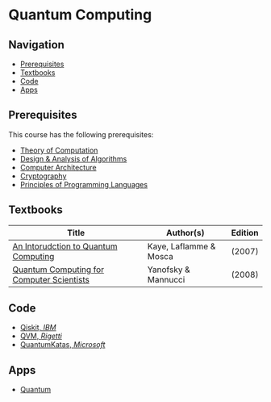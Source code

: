 # Quantum Computing 

## Navigation

*   [Prerequisites](#prerequisites)
*   [Textbooks](#textbooks)
*   [Code](#code)
*   [Apps](#apps)

## Prerequisites

This course has the following prerequisites:

*	[Theory of Computation](/courses/CSF222)
*	[Design & Analysis of Algorithms](/courses/CSF222)
*	[Computer Architecture](/courses/CSF222)
*	[Cryptography](/courses/CSF222)
*	[Principles of Programming Languages](/courses/CSF222)

## Textbooks

| Title | Author(s) | Edition |
| -------------|-------------|:-----:|
| [An Intorudction to Quantum Computing](https://drive.google.com/open?id=19VvmhdNaqKI40yOOV_0Xts99M3GvLK8m) | Kaye, Laflamme & Mosca | (2007) |
| [Quantum Computing for Computer Scientists](https://drive.google.com/open?id=1JuDLPdndv9ur-bD6TKZi91RiGXjytLvX) | Yanofsky & Mannucci | (2008) |

## Code

*   [Qiskit, *IBM*](https://github.com/Qiskit/qiskit-api-py)
*   [QVM, *Rigetti*](https://github.com/rigetti/qvm)
*   [QuantumKatas, *Microsoft*](https://github.com/microsoft/QuantumKatas)

## Apps

*   [Quantum](https://play.google.com/store/apps/details?id=brychta.stepan.quantum_en&hl=en_IN)
